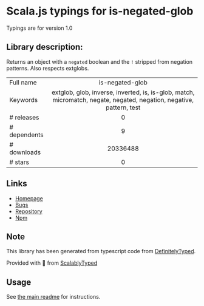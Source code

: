 
# Scala.js typings for is-negated-glob

Typings are for version 1.0

## Library description:
Returns an object with a `negated` boolean and the `!` stripped from negation patterns. Also respects extglobs.

|                    |                 |
| ------------------ | :-------------: |
| Full name          | is-negated-glob |
| Keywords           | extglob, glob, inverse, inverted, is, is-glob, match, micromatch, negate, negated, negation, negative, pattern, test |
| # releases         | 0 |
| # dependents       | 9 |
| # downloads        | 20336488 |
| # stars            | 0 |

## Links
- [Homepage](https://github.com/jonschlinkert/is-negated-glob)
- [Bugs](https://github.com/jonschlinkert/is-negated-glob/issues)
- [Repository](https://github.com/jonschlinkert/is-negated-glob)
- [Npm](https://www.npmjs.com/package/is-negated-glob)
    


## Note
This library has been generated from typescript code from [DefinitelyTyped](https://definitelytyped.org).

Provided with :purple_heart: from [ScalablyTyped](https://github.com/oyvindberg/ScalablyTyped)

## Usage
See [the main readme](../../readme.md) for instructions.


